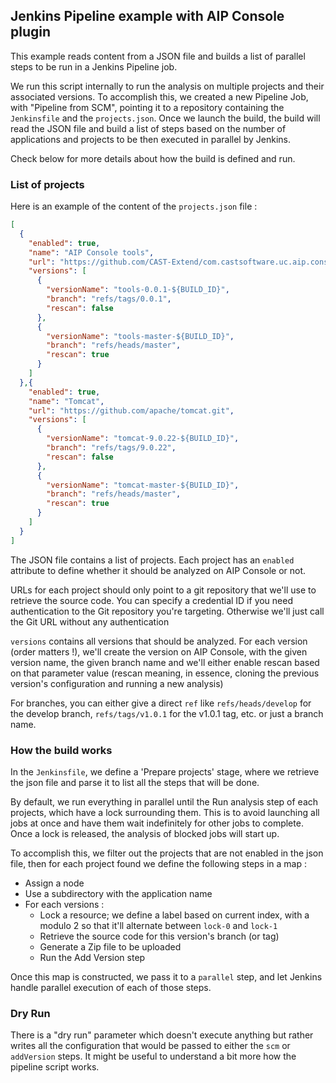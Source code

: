## Jenkins Pipeline example with AIP Console plugin

This example reads content from a JSON file and builds a list of parallel steps to be run in a Jenkins Pipeline job.

We run this script internally to run the analysis on multiple projects and their associated versions.
To accomplish this, we created a new Pipeline Job, with "Pipeline from SCM", pointing it to a repository containing the `Jenkinsfile` and the ``projects.json``.
Once we launch the build, the build will read the JSON file and build a list of steps based on the number of applications and projects to be then executed in parallel by Jenkins. 

Check below for more details about how the build is defined and run.

### List of projects

Here is an example of the content of the `projects.json` file :

```json
[
  {
    "enabled": true,
    "name": "AIP Console tools",
    "url": "https://github.com/CAST-Extend/com.castsoftware.uc.aip.console.tools.git",
    "versions": [
      {
        "versionName": "tools-0.0.1-${BUILD_ID}",
        "branch": "refs/tags/0.0.1",
        "rescan": false
      },
      {
        "versionName": "tools-master-${BUILD_ID}",
        "branch": "refs/heads/master",
        "rescan": true
      }
    ]
  },{
    "enabled": true,
    "name": "Tomcat",
    "url": "https://github.com/apache/tomcat.git",
    "versions": [
      {
        "versionName": "tomcat-9.0.22-${BUILD_ID}",
        "branch": "refs/tags/9.0.22",
        "rescan": false
      },
      {
        "versionName": "tomcat-master-${BUILD_ID}",
        "branch": "refs/heads/master",
        "rescan": true
      }
    ]
  }
]
```
The JSON file contains a list of projects. 
Each project has an `enabled` attribute to define whether it should be analyzed on AIP Console or not.

URLs for each project should only point to a git repository that we'll use to retrieve the source code. 
You can specify a credential ID if you need authentication to the Git repository you're targeting.
Otherwise we'll just call the Git URL without any authentication

`versions` contains all versions that should be analyzed. For each version (order matters !), we'll create the version on AIP Console, with the given version name, the given branch name and we'll either enable rescan based on that parameter value (rescan meaning, in essence, cloning the previous version's configuration and running a new analysis)

For branches, you can either give a direct `ref` like `refs/heads/develop` for the develop branch, `refs/tags/v1.0.1` for the v1.0.1 tag, etc. or just a branch name.

### How the build works

In the `Jenkinsfile`, we define a 'Prepare projects' stage, where we retrieve the json file and parse it to list all the steps that will be done.

By default, we run everything in parallel until the Run analysis step of each projects, which have a lock surrounding them.
This is to avoid launching all jobs at once and have them wait indefinitely for other jobs to complete.
Once a lock is released, the analysis of blocked jobs will start up.

To accomplish this, we filter out the projects that are not enabled in the json file, then for each project found we define the following steps in a map :

* Assign a node
* Use a subdirectory with the application name
* For each versions :
  * Lock a resource; we define a label based on current index, with a modulo 2 so that it'll alternate between `lock-0` and `lock-1`
  * Retrieve the source code for this version's branch (or tag)
  * Generate a Zip file to be uploaded
  * Run the Add Version step

Once this map is constructed, we pass it to a `parallel` step, and let Jenkins handle parallel execution of each of those steps.

### Dry Run

There is a "dry run" parameter which doesn't execute anything but rather writes all the configuration that would be passed to either the `scm` or `addVersion` steps.
It might be useful to understand a bit more how the pipeline script works.
